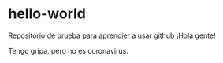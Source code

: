 # hello-world
Repositorio de prueba para aprendier a usar github
¡Hola gente!

Tengo gripa, pero no es coronavirus.
